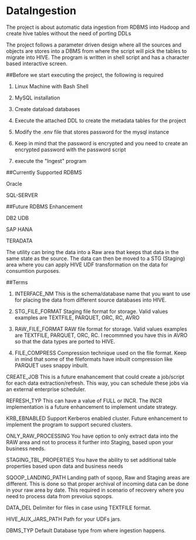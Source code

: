 # DataIngestion
The project is about automatic data ingestion from RDBMS into Hadoop and create hive tables without the need of porting DDLs

The project follows a parameter driven design where all the sources and objects are stores into a DBMS from where the script will pick the tables to migrate into HIVE.
The program is written in shell script and has a character based interactive screen.



##Before we start executing the project, the following is required

1) Linux Machine with Bash Shell

2) MySQL installation

3) Create dataload databases

4) Execute the attached DDL to create the metadata tables for the project

5) Modify the .env file that stores password for the mysql instance

6) Keep in mind that the password is encrypted and you need to create an encrypted password with the password script

5) execute the "Ingest" program


##Currently Supported RDBMS

Oracle

SQL-SERVER


##Future RDBMS  Enhancement

DB2 UDB

SAP HANA

TERADATA


The utility can bring the data into a Raw area that keeps that data in the same state as the source. The data can then be moved to a STG (Staging) area where you can apply HIVE UDF transformation on the data for consumtion purposes. 

##Terms
1) INTERFACE_NM This is the schema/database name that you want to use for placing the data from different source databases into HIVE.

2) STG_FILE_FORMAT Staging file format for storage. Valid values examples are TEXTFILE, PARQUET, ORC, RC, AVRO

3) RAW_FILE_FORMAT RAW file format for storage. Valid values examples are TEXTFILE, PARQUET, ORC, RC. I recommned you have this in AVRO so that the data types are ported to HIVE.

4) FILE_COMPRESS  Compression technique used on the file format. Keep in mind that some of the fileformats have inbuilt compression like PARQUET uses snappy inbuilt.

CREATE_JOB This is a future enahancement that could create a job/script for each data extraction/refresh. This way, you can schedule these jobs via an external enterprise scheduler.

REFRESH_TYP This can have a value of FULL or INCR. The INCR implementation is a future enhancement to implement undate strategy.

KRB_EBNABLED Support Kerberos enabled cluster. Future enhancement to implement the program to support secured clusters.

ONLY_RAW_PROCESSING You have option to only extract data into the RAW area and not to process it further into Staging, based upon your business needs.

STAGING_TBL_PROPERTIES You have the ability to set additional table properties based upon data and business needs

SQOOP_LANDING_PATH Landing path of sqoop, Raw and Staging areas are different. This is done so that proper archival of incoming data can be done in your raw area by date. This required in scenario of recovery where you need to process data from prevoius sqoops.

DATA_DEL Delimiter for files in case using TEXTFILE format.

HIVE_AUX_JARS_PATH Path for your UDFs jars.

DBMS_TYP Default Database type from where ingestion happens.
